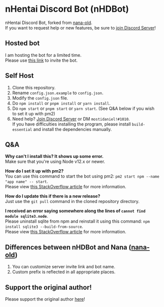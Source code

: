 # nHentai Discord Bot (nHDBot)

nHentai Discord Bot, forked from [nana-old](https://github.com/masami45/nana-old).\
If you want to request help or new features, be sure to [join Discord Server](https://discord.gg/wm6V3cT)!

## Hosted bot
I am hosting the bot for a limited time.\
Please use [this link](https://discordapp.com/oauth2/authorize?client_id=805014850878963725&scope=bot&permissions=8) to invite the bot.

## Self Host
1. Clone this repository.
2. Rename `config.json.example` to `config.json`.
3. Modify the `config.json` file.
4. Do `npm install` or `pnpm install` or `yarn install`.
5. Do `npm start` or `pnpm start` or `yarn start`. (See Q&A below if you wish to set it up with pm2)
6. Need help? [Join Discord Server](https://discord.gg/wm6V3cT) or DM `mostidaniel!#1010`.\
If you have difficulties installing the program, please install `build-essential` and install the dependencies manually.

## Q&A
**Why can't I install this? It shows up some error.**\
Make sure that you're using Node v12.x or newer.

**How do I set it up with pm2?**\
You can use this command to start the bot using pm2: `pm2 start npm --name "app name" -- start`.\
Please view [this StackOverflow article](https://stackoverflow.com/questions/31579509/can-pm2-run-an-npm-start-script) for more information.

**How do I update this if there is a new release?**\
Just use the `git pull` command in the cloned repository directory.

**I received an error saying somewhere along the lines of `cannot find module sqlite3.node`**.\
Please uninstall sqlite from npm and reinstall it using this command: `npm install sqlite3 --build-from-source`.\
Please view [this StackOverflow article](https://stackoverflow.com/questions/20221825/node-js-says-it-cant-load-sqlite3-module-but-does-anyway) for more information.

## Differences between nHDBot and Nana ([nana-old](https://github.com/masami45/nana-old))
1. You can customize server invite link and bot name.
2. Custom prefix is reflected in all appropriate places.

## Support the original author!
Please support the original author [here](https://github.com/masami45/nana-old)!
